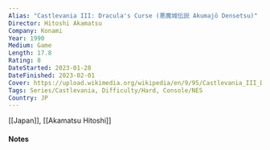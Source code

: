 ```yaml
---
Alias: "Castlevania III: Dracula's Curse (悪魔城伝説 Akumajō Densetsu)"
Director: Hitoshi Akamatsu
Company: Konami
Year: 1990
Medium: Game
Length: 17.8
Rating: 8
DateStarted: 2023-01-28
DateFinished: 2023-02-01
Cover: https://upload.wikimedia.org/wikipedia/en/9/95/Castlevania_III_Dracula%27s_Curse.jpg
Tags: Series/Castlevania, Difficulty/Hard, Console/NES
Country: JP
---
```

[[Japan]], [[Akamatsu Hitoshi]]
#### Notes
